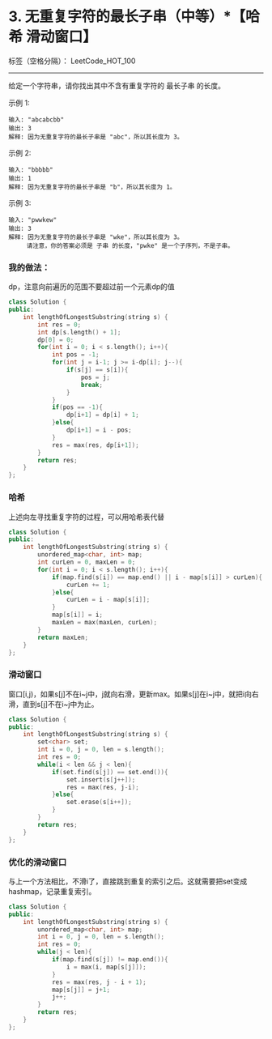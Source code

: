 ﻿# 3. 无重复字符的最长子串（中等）*【哈希 滑动窗口】

标签（空格分隔）： LeetCode_HOT_100

---
给定一个字符串，请你找出其中不含有重复字符的 最长子串 的长度。

示例 1:

    输入: "abcabcbb"
    输出: 3 
    解释: 因为无重复字符的最长子串是 "abc"，所以其长度为 3。

示例 2:

    输入: "bbbbb"
    输出: 1
    解释: 因为无重复字符的最长子串是 "b"，所以其长度为 1。

示例 3:
    
    输入: "pwwkew"
    输出: 3
    解释: 因为无重复字符的最长子串是 "wke"，所以其长度为 3。
         请注意，你的答案必须是 子串 的长度，"pwke" 是一个子序列，不是子串。




### 我的做法：  
dp，注意向前遍历的范围不要超过前一个元素dp的值
```C++
class Solution {
public:
    int lengthOfLongestSubstring(string s) {
        int res = 0;
        int dp[s.length() + 1];
        dp[0] = 0;
        for(int i = 0; i < s.length(); i++){
            int pos = -1;
            for(int j = i-1; j >= i-dp[i]; j--){
                if(s[j] == s[i]){
                    pos = j;
                    break;
                }
            }
            if(pos == -1){
                dp[i+1] = dp[i] + 1;
            }else{
                dp[i+1] = i - pos;
            }
            res = max(res, dp[i+1]);
        }
        return res;
    }
};
```

### 哈希
上述向左寻找重复字符的过程，可以用哈希表代替
```C++
class Solution {
public:
    int lengthOfLongestSubstring(string s) {
        unordered_map<char, int> map;
        int curLen = 0, maxLen = 0;
        for(int i = 0; i < s.length(); i++){
            if(map.find(s[i]) == map.end() || i - map[s[i]] > curLen){
                curLen += 1;
            }else{
                curLen = i - map[s[i]];
            }
            map[s[i]] = i;
            maxLen = max(maxLen, curLen);
        }
        return maxLen;
    }
};
```

### 滑动窗口   
窗口[i,j)，如果s[j]不在i~j中，j就向右滑，更新max。如果s[j]在i~j中，就把i向右滑，直到s[j]不在i~j中为止。
```C++
class Solution {
public:
    int lengthOfLongestSubstring(string s) {
        set<char> set;
        int i = 0, j = 0, len = s.length();
        int res = 0;
        while(i < len && j < len){
            if(set.find(s[j]) == set.end()){
                set.insert(s[j++]);
                res = max(res, j-i);
            }else{
                set.erase(s[i++]);
            }
        }
        return res;
    }
};
```

### 优化的滑动窗口   
与上一个方法相比，不滑i了，直接跳到重复的索引之后。这就需要把set变成hashmap，记录重复索引。
```C++
class Solution {
public:
    int lengthOfLongestSubstring(string s) {
        unordered_map<char, int> map;
        int i = 0, j = 0, len = s.length();
        int res = 0;
        while(j < len){
            if(map.find(s[j]) != map.end()){
                i = max(i, map[s[j]]);
            }
            res = max(res, j - i + 1);
            map[s[j]] = j+1;
            j++;
        }
        return res;
    }
};
```


